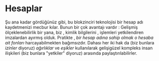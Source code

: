 # Hesaplar

Şu ana kadar gördüğünüz gibi, bu blokzinciri teknolojisi bir hesap adı kaydetmenizi
mecbur kılar. Bunun bir çok avantajı vardır : Gelişmiş ölçeklenebilirlik bir yana,
biz , kimlik bilgilerini , işlemleri yetkilendiren imzalardan ayırmış olduk.
Pratikte , *bir hesap adına sahip olmak*  *o hesaba ait fonları*  harcayabilmekten 
bağımsızdır. Dahası her iki hak da (biz bunlara *izinler* diyoruz)  *ağırlıklar* ve 
*eşikler* kullanılarak gelişigüzel kompleks insan ilişkileri (biz bunlara "yetkiler" 
diyoruz) arasında  paylaştırılabilirler.